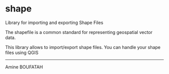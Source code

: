 # shape
Library for importing and exporting Shape Files 

The shapefile is a common standard for representing geospatial vector data.

This library allows to import/export shape files. You can handle your shape files using QGIS


------------------------------------------------------------------------------------------------------------------------------
Amine BOUFATAH
